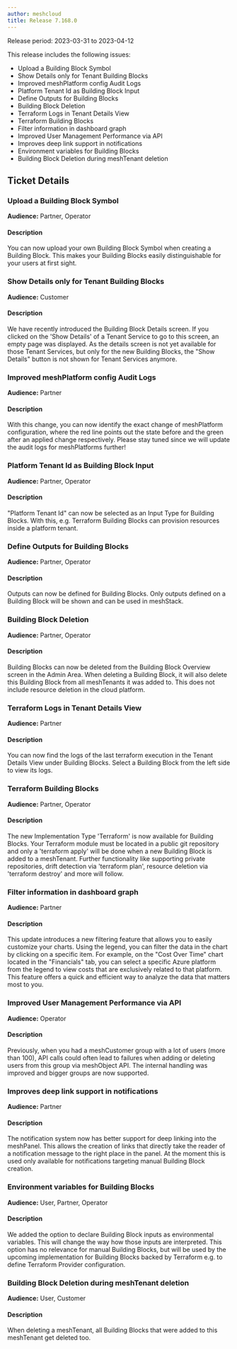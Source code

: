 ```yaml
---
author: meshcloud
title: Release 7.168.0
---
```


Release period: 2023-03-31 to 2023-04-12

This release includes the following issues:
* Upload a Building Block Symbol
* Show Details only for Tenant Building Blocks
* Improved meshPlatform config Audit Logs
* Platform Tenant Id as Building Block Input
* Define Outputs for Building Blocks
* Building Block Deletion
* Terraform Logs in Tenant Details View
* Terraform Building Blocks
* Filter information in dashboard graph
* Improved User Management Performance via API
* Improves deep link support in notifications
* Environment variables for Building Blocks
* Building Block Deletion during meshTenant deletion
<!--truncate-->

## Ticket Details
### Upload a Building Block Symbol
**Audience:** Partner, Operator<br>

#### Description
You can now upload your own Building Block Symbol when creating a Building Block. This makes your Building Blocks easily distinguishable for your users at first sight.

### Show Details only for Tenant Building Blocks
**Audience:** Customer<br>

#### Description
We have recently introduced the Building Block Details screen. If you clicked on the 'Show Details' of a Tenant Service to go to this screen, an empty page was displayed. As the details screen is not yet available for those Tenant Services, but only for the new Building Blocks, the "Show Details" button is not shown for Tenant Services anymore.

### Improved meshPlatform config Audit Logs
**Audience:** Partner<br>

#### Description
With this change, you can now identify the exact change of 
meshPlatform configuration, where the red line points out 
the state before and the green after an applied change respectively. 
Please stay tuned since we will update the audit logs for meshPlatforms 
further!

### Platform Tenant Id as Building Block Input
**Audience:** Partner, Operator<br>

#### Description
"Platform Tenant Id" can now be selected as an Input Type for Building Blocks. With this, e.g. Terraform
Building Blocks can provision resources inside a platform tenant.

### Define Outputs for Building Blocks
**Audience:** Partner, Operator<br>

#### Description
Outputs can now be defined for Building Blocks. Only outputs defined on a Building Block will be shown
and can be used in meshStack.

### Building Block Deletion
**Audience:** Partner, Operator<br>

#### Description
Building Blocks can now be deleted from the Building Block Overview screen in the Admin Area.
When deleting a Building Block, it will also delete this Building Block from all meshTenants
it was added to. This does not include resource deletion in the cloud platform.

### Terraform Logs in Tenant Details View
**Audience:** Partner<br>

#### Description
You can now find the logs of the last terraform execution in the Tenant Details View under Building Blocks. Select a Building Block from the left side to view its logs.

### Terraform Building Blocks
**Audience:** Partner, Operator<br>

#### Description
The new Implementation Type 'Terraform' is now available for Building Blocks. Your Terraform module must be located in a public git repository and only a 'terraform apply' will be done when a new Building Block is added to a meshTenant. Further functionality like supporting private repositories, drift detection via 'terraform plan', resource deletion via 'terraform destroy' and more will follow.

### Filter information in dashboard graph
**Audience:** Partner<br>

#### Description
This update introduces a new filtering feature that allows you to easily customize your charts. Using the legend, 
you can filter the data in the chart by clicking on a specific item. For example, on the "Cost Over Time" chart 
located in the "Financials" tab, you can select a specific Azure platform from the legend to view costs that are 
exclusively related to that platform. This feature offers a quick and efficient way to analyze the data that matters
most to you.

### Improved User Management Performance via API
**Audience:** Operator<br>

#### Description
Previously, when you had a meshCustomer group with a lot of users (more than 100), API calls could 
often lead to failures when adding or deleting users from this group via meshObject API. 
The internal handling was improved and bigger groups are now supported.

### Improves deep link support in notifications
**Audience:** Partner<br>

#### Description
The notification system now has better support for deep linking into the meshPanel.
This allows the creation of links that directly take the reader of a notification message
to the right place in the panel. At the moment this is used only available for notifications 
targeting manual Building Block creation.

### Environment variables for Building Blocks
**Audience:** User, Partner, Operator<br>

#### Description
We added the option to declare Building Block inputs
as environmental variables. This will change the way 
how those inputs are interpreted. This option has no
relevance for manual Building Blocks, but will be used
by the upcoming implementation for Building Blocks
backed by Terraform e.g. to define Terraform Provider
configuration.

### Building Block Deletion during meshTenant deletion
**Audience:** User, Customer<br>

#### Description
When deleting a meshTenant, all Building Blocks that were added to this meshTenant get deleted too.

